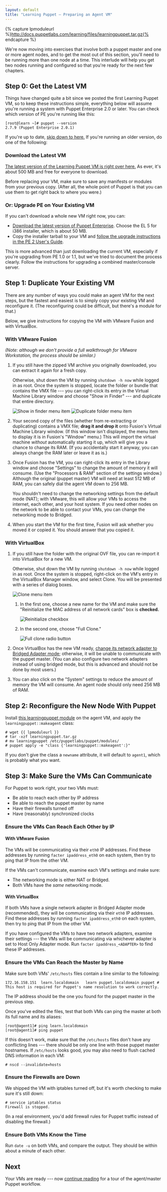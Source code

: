 ```yaml
---
layout: default
title: "Learning Puppet — Preparing an Agent VM"
---
```



[current_vm]: http://info.puppetlabs.com/learning-puppet-vm
[download_pe]: http://info.puppetlabs.com/download-pe.html
[upgrade_pe]: /pe/latest/install_upgrading.html
[lp_module]: ./files/learningpuppet.tar.gz

{% capture lpmoduleurl %}http://docs.puppetlabs.com/learning/files/learningpuppet.tar.gz{% endcapture %}

We're now moving into exercises that involve both a puppet master and one or more agent nodes, and to get the most out of this section, you'll need to be running more than one node at a time. This interlude will help you get two nodes running and configured so that you're ready for the next few chapters.


Step 0: Get the Latest VM
-----

Things have changed quite a bit since we posted the first Learning Puppet VM, so to keep these instructions simple, everything below will assume you're running a system with Puppet Enterprise 2.0 or later. You can check which version of PE you're running like this:

    [root@learn ~]# puppet --version
    2.7.9 (Puppet Enterprise 2.0.1)

If you're up to date, [skip down to here.](#step-1-duplicate-your-existing-vm) If you're running an older version, do one of the following:

### Download the Latest VM

[The latest version of the Learning Puppet VM is right over here.][current_vm] As ever, it's about 500 MB and free for everyone to download.

Before replacing your VM, make sure to save any manifests or modules from your previous copy. (After all, the whole point of Puppet is that you can use them to get right back to where you were.)

### Or: Upgrade PE on Your Existing VM

If you can't download a whole new VM right now, you can:

* [Download the latest version of Puppet Enterprise][download_pe]. Choose the EL 5 for i386 installer, which is about 50 MB.
* Copy the installer tarball to your VM and [follow the upgrade instructions in the PE 2 User's Guide][upgrade_pe].

This is more advanced than just downloading the current VM, especially if you're upgrading from PE 1.0 or 1.1, but we've tried to document the process clearly. Follow the instructions for upgrading a combined master/console server.


Step 1: Duplicate Your Existing VM
-----

There are any number of ways you could make an agent VM for the next steps, but the fastest and easiest is to simply copy your existing VM and reconfigure it. (The reconfiguring could be difficult, but there's a module for that.)

Below, we give instructions for copying the VM with VMware Fusion and with VirtualBox.

### With VMware Fusion

_(Note: although we don't provide a full walkthrough for VMware Workstation, the process should be similar.)_

1. If you still have the zipped VM archive you originally downloaded, you can extract it again for a fresh copy.

    Otherwise, shut down the VM by running `shutdown -h now` while logged in as root. Once the system is stopped, locate the folder or bundle that contains the VMX file --- you can right-click its entry in the Virtual Machine Library window and choose "Show in Finder" --- and duplicate that entire directory.

    ![Show in finder menu item](./images/dupe_vmware_show.png) ![Duplicate folder menu item](./images/dupe_vmware_duplicate.png)

2. Your second copy of the files (whether from re-extracting or duplicating) contains a VMX file; **drag it and drop it** onto Fusion's Virtual Machine Library window. (If this window isn't displayed, the menu item to display it is in Fusion's "Window" menu.) This will import the virtual machine _without_ automatically starting it up, which will give you a chance to change its RAM. (If you accidentally start it anyway, you can always change the RAM later or leave it as is.)

3. Once Fusion has the VM, you can right-click its entry in the Library window and choose "Settings" to change the amount of memory it will consume. (Use the "Processors & RAM" section of the settings window.) Although the original (puppet master) VM will need at least 512 MB of RAM, you can safely dial the agent VM down to 256 MB.

    You shouldn't need to change the networking settings from the default mode (NAT); with VMware, this will allow your VMs to access the internet, each other, and your host system. If you need other nodes on the network to be able to contact your VMs, you can change the networking mode to Bridged.

4. When you start the VM for the first time, Fusion will ask whether you moved it or copied it. You should answer that you copied it.

### With VirtualBox

1. If you still have the folder with the original OVF file, you can re-import it into VirtualBox for a new VM.

    Otherwise, shut down the VM by running `shutdown -h now` while logged in as root. Once the system is stopped, right-click on the VM's entry in the VirtualBox Manager window, and select Clone. You will be presented with a series of dialog boxes.

    ![Clone menu item](./images/dupe_vbox_clone.png)

    1. In the first one, choose a new name for the VM and make sure the "Reinitialize the MAC address of all network cards" box is **checked.**

        ![Reinitialize checkbox](./images/dupe_vbox_reinit.png)

    2. In the second one, choose "Full Clone."

        ![Full clone radio button](./images/dupe_vbox_fullclone.png)

2. Once VirtualBox has the new VM ready, [change its network adapter to Bridged Adapter mode](./index.html#with-virtualbox); otherwise, it will be unable to communicate with the puppet master. (You can also configure two network adapters instead of using bridged mode, but this is advanced and should not be done by most users.)

3. You can also click on the "System" settings to reduce the amount of memory the VM will consume. An agent node should only need 256 MB of RAM.

Step 2: Reconfigure the New Node With Puppet
-----

Install [this learningpuppet module][lp_module] on the agent VM, and apply the `learningpuppet::makeagent` class:

    # wget {{ lpmoduleurl }}
    # tar -xzf learningpuppet.tar.gz
    # mv learningpuppet /etc/puppetlabs/puppet/modules/
    # puppet apply -e "class {'learningpuppet::makeagent':}"

If you don't give the class a `newname` attribute, it will default to `agent1`, which is probably what you want.

Step 3: Make Sure the VMs Can Communicate
-----

For Puppet to work right, your two VMs must:

* Be able to reach each other by IP address
* Be able to reach the puppet master by name
* Have their firewalls turned off
* Have (reasonably) synchronized clocks

### Ensure the VMs Can Reach Each Other by IP

#### With VMware Fusion

The VMs will be communicating via their `eth0` IP addresses. Find these addresses by running `facter ipaddress_eth0` on each system, then try to ping that IP from the other VM.

If the VMs can't communicate, examine each VM's settings and make sure:

* The networking mode is either NAT or Bridged.
* Both VMs have the _same_ networking mode.

#### With VirtualBox

If both VMs have a single network adapter in Bridged Adapter mode (recommended), they will be communicating via their `eth0` IP addresses. Find these addresses by running `facter ipaddress_eth0` on each system, then try to ping that IP from the other VM.

If you have configured the VMs to have two network adapters, examine their settings --- the VMs will be communicating via whichever adapter is set to Host Only Adapter mode. Run `facter ipaddress_<ADAPTER>` to find these IP addresses.

### Ensure the VMs Can Reach the Master by Name

Make sure both VMs' `/etc/hosts` files contain a line similar to the following:

    172.16.158.151  learn.localdomain   learn puppet.localdomain puppet # This host is required for Puppet's name resolution to work correctly.

The IP address should be the one you found for the puppet master in the previous step.

Once you've edited the files, test that both VMs can ping the master at both its full name and its aliases:

    [root@agent1]# ping learn.localdomain
    [root@agent1]# ping puppet

If this doesn't work, make sure that the `/etc/hosts` files don't have any conflicting lines --- there should be only one line with those puppet master hostnames. If `/etc/hosts` looks good, you may also need to flush cached DNS information in each VM:

    # nscd --invalidate=hosts

### Ensure the Firewalls are Down

We shipped the VM with iptables turned off, but it's worth checking to make sure it's still down:

    # service iptables status
    Firewall is stopped.

(In a real environment, you'd add firewall rules for Puppet traffic instead of disabling the firewall.)

### Ensure Both VMs Know the Time

Run `date -u` on both VMs, and compare the output. They should be within about a minute of each other.

Next
----

Your VMs are ready --- now [continue reading](./agent_master_basic.html) for a tour of the agent/master Puppet workflow.
